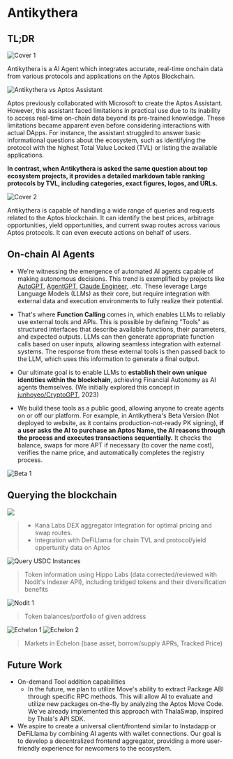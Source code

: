 # Antikythera

## TL;DR

![Cover 1](https://github.com/0xinevitable/antikythera/raw/main/.github/assets/cover-1.png)

Antikythera is a AI Agent which integrates accurate, real-time onchain data from various protocols and applications on the Aptos Blockchain.

![Antikythera vs Aptos Assistant](https://github.com/0xinevitable/antikythera/raw/main/.github/assets/vs-aptos-assistant.jpg?v=2)

Aptos previously collaborated with Microsoft to create the Aptos Assistant. However, this assistant faced limitations in practical use due to its inability to access real-time on-chain data beyond its pre-trained knowledge. These limitations became apparent even before considering interactions with actual DApps. For instance, the assistant struggled to answer basic informational questions about the ecosystem, such as identifying the protocol with the highest Total Value Locked (TVL) or listing the available applications.

**In contrast, when Antikythera is asked the same question about top ecosystem projects, it provides a detailed markdown table ranking protocols by TVL, including categories, exact figures, logos, and URLs.**

![Cover 2](https://github.com/0xinevitable/antikythera/raw/main/.github/assets/cover-2.png)

Antikythera is capable of handling a wide range of queries and requests related to the Aptos blockchain. It can identify the best prices, arbitrage opportunities, yield opportunities, and current swap routes across various Aptos protocols. It can even execute actions on behalf of users.

## On-chain AI Agents

- We're witnessing the emergence of automated AI agents capable of making autonomous decisions. This trend is exemplified by projects like [AutoGPT](https://github.com/Significant-Gravitas/AutoGPT), [AgentGPT](https://github.com/reworkd/AgentGPT), [Claude Engineer](https://github.com/Doriandarko/claude-engineer), .etc. These leverage Large Language Models (LLMs) as their core, but require integration with external data and execution environments to fully realize their potential.

- That's where **Function Calling** comes in, which enables LLMs to reliably use external tools and APIs. This is possible by defining "Tools" as structured interfaces that describe available functions, their parameters, and expected outputs. LLMs can then generate appropriate function calls based on user inputs, allowing seamless integration with external systems. The response from these external tools is then passed back to the LLM, which uses this information to generate a final output.

- Our ultimate goal is to enable LLMs to **establish their own unique identities within the blockchain**, achieving Financial Autonomy as AI agents themselves. (We initially explored this concept in [junhoyeo/CryptoGPT](https://github.com/junhoyeo/CryptoGPT), 2023)

- We build these tools as a public good, allowing anyone to create agents on or off our platform. For example, in Antikythera's Beta Version (Not deployed to website, as it contains production-not-ready PK signing), **if a user asks the AI to purchase an Aptos Name, the AI reasons through the process and executes transactions sequentially.** It checks the balance, swaps for more APT if necessary (to cover the name cost), verifies the name price, and automatically completes the registry process.

![Beta 1](https://github.com/0xinevitable/antikythera/raw/main/.github/assets/beta-1.jpg?v=2)

## Querying the blockchain

![](https://www.youtube.com/watch?v=v8GP_REJM4w)

> - Kana Labs DEX aggregator integration for optimal pricing and swap routes.
> - Integration with DeFiLlama for chain TVL and protocol/yield oppertunity data on Aptos

![Query USDC Instances](https://github.com/0xinevitable/antikythera/raw/main/.github/assets/usdc-instances.png)

> Token information using Hippo Labs (data corrected/reviewed with Nodit's Indexer API), including bridged tokens and their diversification benefits

![Nodit 1](https://github.com/0xinevitable/antikythera/raw/main/.github/assets/nodit-1.jpg)

> Token balances/portfolio of given address

![Echelon 1](https://github.com/0xinevitable/antikythera/raw/main/.github/assets/echelon-1.jpg?v=2)
![Echelon 2](https://github.com/0xinevitable/antikythera/raw/main/.github/assets/echelon-2.jpg?v=2)

> Markets in Echelon (base asset, borrow/supply APRs, Tracked Price)

## Future Work

- On-demand Tool addition capabilities
  - In the future, we plan to utilize Move's ability to extract Package ABI through specific RPC methods. This will allow AI to evaluate and utilize new packages on-the-fly by analyzing the Aptos Move Code. We've already implemented this approach with ThalaSwap, inspired by Thala's API SDK.
- We aspire to create a universal client/frontend similar to Instadapp or DeFiLlama by combining AI agents with wallet connections. Our goal is to develop a decentralized frontend aggregator, providing a more user-friendly experience for newcomers to the ecosystem.
